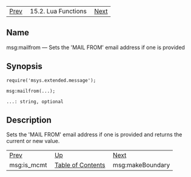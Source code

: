 |     |     |     |
| --- | --- | --- |
| [Prev](lua.ref.msg_is_mcmt)  | 15.2. Lua Functions |  [Next](lua.ref.msg_makeBoundary.php) |

<a name="lua.ref.msg_mailfrom"></a>
## Name

msg:mailfrom — Sets the 'MAIL FROM' email address if one is provided

<a name="idp25509712"></a>
## Synopsis

`require('msys.extended.message');`

`msg:mailfrom(...);`

`...: string, optional`<a name="idp25513088"></a>
## Description

Sets the 'MAIL FROM' email address if one is provided and returns the current or new value.

|     |     |     |
| --- | --- | --- |
| [Prev](lua.ref.msg_is_mcmt)  | [Up](lua.function.details.php) |  [Next](lua.ref.msg_makeBoundary.php) |
| msg:is_mcmt  | [Table of Contents](index) |  msg:makeBoundary |

